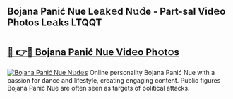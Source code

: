 ## Bojana Panić Nue Le𝚊k𝚎d N𝚞𝚍e - Part-saI Vid𝚎o Photos Le𝚊ks LTQQT

# <h2><a href="http://fb2mqg.evod.top/?m=Bojana+Pani%c4%87+Nue">🔗 👉🔴 Bojana Panić Nue Vid𝚎o Ph𝚘t𝚘s</a></h2>

[![Bojana Panić Nue N𝚞d𝚎s](https://i.imgur.com/8V9OHl7.gif)](http://fb2mqg.evod.top/?m=Bojana+Pani%c4%87+Nue)
Online personality Bojana Panić Nue with a passion for dance and lifestyle, creating engaging content. Public figures Bojana Panić Nue are often seen as targets of political attacks. 
